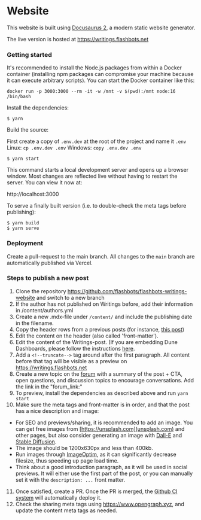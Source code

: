 # Website

This website is built using [Docusaurus 2](https://docusaurus.io/), a modern static website generator.

The live version is hosted at https://writings.flashbots.net

### Getting started

It's recommended to install the Node.js packages from within a Docker container (installing npm packages can compromise your machine because it can execute arbitrary scripts). You can start the Docker container like this:

```
docker run -p 3000:3000 --rm -it -w /mnt -v $(pwd):/mnt node:16 /bin/bash
```

Install the dependencies:

```
$ yarn
```

Build the source:

First create a copy of `.env.dev` at the root of the project and name it `.env`
Linux: `cp .env.dev .env`
Windows: `copy .env.dev .env`

```
$ yarn start
```

This command starts a local development server and opens up a browser window. Most changes are reflected live without having to restart the server. You can view it now at:

http://localhost:3000

To serve a finally built version (i.e. to double-check the meta tags before publishing):

```
$ yarn build
$ yarn serve
```

### Deployment

Create a pull-request to the main branch. All changes to the `main` branch are automatically published via Vercel.

### Steps to publish a new post

1. Clone the repository https://github.com/flashbots/flashbots-writings-website and switch to a new branch
2. If the author has not published on Writings before, add their information in /content/authors.yml
3. Create a new .mdx-file under `/content/` and include the publishing date in the filename.
4. Copy the header rows from a previous posts (for instance, [this post](https://raw.githubusercontent.com/flashbots/flashbots-writings-website/main/content/2023-07-24-open-sourcing-flashbots-mev-share-node.mdx))
5. Edit the content on the header (also called 'front-matter').
6. Edit the content of the Writings-post. (If you are embedding Dune Dashboards, please follow the instructions [here](https://github.com/flashbots/flashbots-writings-website/pull/138).
7. Add a `<!--truncate-->` tag around after the first paragraph. All content before that tag will be visible as a preview on https://writings.flashbots.net
8. Create a new topic on the [forum](https://collective.flashbots.net/) with a summary of the post + CTA, open questions, and discussion topics to encourage conversations. Add the link in the "forum_link:"
9. To preview, install the dependencies as described above and run `yarn start`
10. Make sure the meta tags and front-matter is in order, and that the post has a nice description and image:
   * For SEO and previews/sharing, it is recommended to add an image. You can get free images from [https://unsplash.com](unsplash.com) and other pages, but also consider generating an image with [Dall-E](https://labs.openai.com/) and [Stable Diffusion](https://beta.dreamstudio.ai/dream).
   * The image should be 1200x630px and less than 400kb.
   * Run images through [ImageOptim](https://imageoptim.com/), as it can significantly decrease filesize, thus speeding up page load time.
   * Think about a good introduction paragraph, as it will be used in social previews. It will either use the first part of the post, or you can manually set it with the `description: ...` front matter.
11. Once satisfied, create a PR. Once the PR is merged, the [Github CI system](https://github.com/flashbots/flashbots-writings-website/actions) will automatically deploy it.
12. Check the sharing meta tags using https://www.opengraph.xyz, and update the content meta tags as needed.
